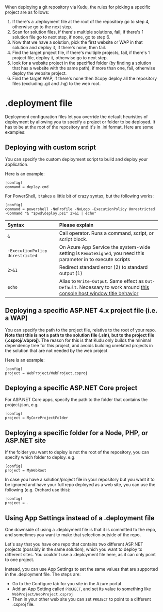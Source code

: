 When deploying a git repository via Kudu, the rules for picking a specific project are as follows:

1. If there's a .deployment file at the root of the repository go to step 4, otherwise go to the next step.
2. Scan for solution files, if there's multiple solutions, fail, if there's 1 solution file go to next step, if none, go to step 6.
3. Now that we have a solution, pick the first website or WAP in that solution and deploy it, if there's none, then fail.
4. Find the target project file, if there's multiple projects, fail, if there's 1 project file, deploy it, otherwise go to next step.
5. look for a website project in the specified folder (by finding a solution that has a website with the same path), if more than one, fail, otherwise deploy the website project.
6. Find the target WAP, if there's none then Xcopy deploy all the repository files (excluding .git and .hg) to the web root.

# .deployment file
Deployment configuration files let you override the default heuristics of deployment by allowing you to specify a project or folder to be deployed. It has to be at the root of the repository and it's in .ini format. Here are some examples:

## Deploying with custom script

You can specify the custom deployment script to build and deploy your application.

Here is an example:

    [config]
    command = deploy.cmd

For PowerShell, it takes a little bit of crazy syntax, but the following works:

    [config]
    command = powershell -NoProfile -NoLogo -ExecutionPolicy Unrestricted -Command "& "$pwd\deploy.ps1" 2>&1 | echo"

| Syntax                          | Please explain                                           |
|:--------------------------------|:---------------------------------------------------------|
| `&`                             | Call operator. Runs a command, script, or script block. |
| `-ExecutionPolicy Unrestricted` | On Azure App Service the system-wide setting is `RemoteSigned`, you need this parameter in to execute scripts |
| `2>&1`                          | Redirect standard error (2) to standard output (1)      |
| `echo`                          | Alias to `Write-Output`. Same effect as `Out-Default`. Necessary to work around [this console host window title behavior](https://github.com/projectkudu/KuduScript/pull/33#issuecomment-143817501)

## Deploying a specific ASP.NET 4.x project file (i.e. a WAP)

You can specify the path to the project file, relative to the root of your repo. **Note that this is not a path to the solution file (.sln), but to the project file (.csproj/.vbproj)**. The reason for this is that Kudu only builds the minimal dependency tree for this project, and avoids building unrelated projects in the solution that are not needed by the web project.

Here is an example:

    [config]
    project = WebProject/WebProject.csproj

## Deploying a specific ASP.NET Core project

For ASP.NET Core apps, specify the path to the folder that contains the project.json, e.g.

    [config]
    project = MyCoreProjectFolder

## Deploying a specific folder for a Node, PHP, or ASP.NET site

If the folder you want to deploy is not the root of  the repository, you can specify which folder to deploy. e.g.

    [config]
    project = MyWebRoot

In case you have a solution/project file in your repository but you want it to be ignored and have your full repo deployed as a web site, you can use the following (e.g. Orchard use this):

    [config]
    project = .

## Using App Settings instead of a .deployment file

One downside of using a .deployment file is that it is committed to the repo, and sometimes you want to make that selection outside of the repo.

Let's say that you have one repo that contains two different ASP.NET projects (possibly in the same solution), which you want to deploy to different sites. You couldn't use a .deployment file here, as it can only point to one project.

Instead, you can use App Settings to set the same values that are supported in the .deployment file. The steps are:

- Go to the Configure tab for you site in the Azure portal
- Add an App Setting called `PROJECT`, and set its value to something like `WebProject/WebProject.csproj`
- Then in your other web site you can set `PROJECT` to point to a different .csproj file.